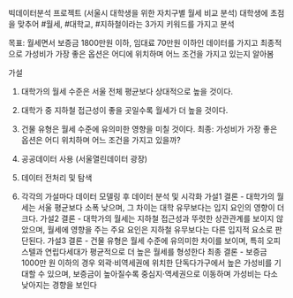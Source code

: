 빅데이터분석 프로젝트 (서울시 대학생을 위한 자치구별 월세 비교 분석)
대학생에 초점을 맞추어 #월세, #대학교, #지하철이라는 3가지 키워드를 가지고 분석

목표: 월세면서 보증금 1800만원 이하, 임대료 70만원 이하인 데이터를 가지고 최종적으로 가성비가 가장 좋은 옵션은 어디에 위치하며 어느 조건을 가지고 있는지 알아봄

가설
1. 대학가의 월세 수준은 서울 전체 평균보다 상대적으로 높을 것이다.
2. 대학가 중 지하철 접근성이 좋을 곳일수록 월세가 더 높을 것이다.
3. 건물 유형은 월세 수준에 유의미한 영향을 미칠 것이다.
최종: 가성비가 가장 좋은 옵션은 어디 위치하며 어느 조건을 가지고 있을까?

1. 공공데이터 사용 (서울열린데이터 광장)
2. 데이터 전처리 및 탐색
3. 각각의 가설마다 데이터 모델링 후 데이터 분석 및 시각화
   가설1 결론 - 대학가의 월세는 서울 평균보다 소폭 낮으며, 그 차이는 대학 유무보다는 입지 요인의 영향이 더 크다.
   가설2 결론 - 대학가의 월세는 지하철 접근성과 뚜렷한 상관관계를 보이지 않았으며, 월세에 영향을 주는 주요 요인은 지하철 유무보다는 다른 입지적 요소로 판단된다.
   가설3 결론 - 건물 유형은 월세 수준에 유의미한 차이를 보이며, 특히 오피스텔과 연립다세대가 평균적으로 더 높은 월세를 형성한다
   최종 결론 - 보증금 1000만 원 이하의 경우 외곽·비역세권에 위치한 단독다가구에서 높은 가성비를 기대할 수 있으며, 보증금이 높아질수록 중심지·역세권으로 이동하며 가성비는 다소 낮아지는 경향을 보인다
   
